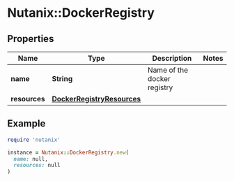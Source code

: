 # Nutanix::DockerRegistry

## Properties

| Name | Type | Description | Notes |
| ---- | ---- | ----------- | ----- |
| **name** | **String** | Name of the docker registry |  |
| **resources** | [**DockerRegistryResources**](DockerRegistryResources.md) |  |  |

## Example

```ruby
require 'nutanix'

instance = Nutanix::DockerRegistry.new(
  name: null,
  resources: null
)
```

